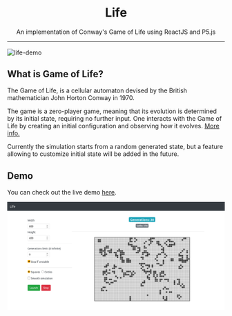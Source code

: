 <h1 align="center">Life</h1>

<p align="center">
    An implementation of Conway's Game of Life using ReactJS and P5.js
</p>

<hr/>

<img align="center" src="resources/demo.gif" alt="life-demo">


## What is Game of Life?

The Game of Life, is a cellular automaton devised by the British mathematician John Horton Conway in 1970.

The game is a zero-player game, meaning that its evolution is determined by its initial state, requiring no further input. One interacts with the Game of Life by creating an initial configuration and observing how it evolves. [More info.](https://en.wikipedia.org/wiki/Conway%27s_Game_of_Life)

Currently the simulation starts from a random generated state, but a feature allowing to customize initial state will be added in the future.

## Demo

You can check out the live demo [here](https://adxl.github.io/life/).

<img src="resources/ls-1.png" alt="life-screenshot">